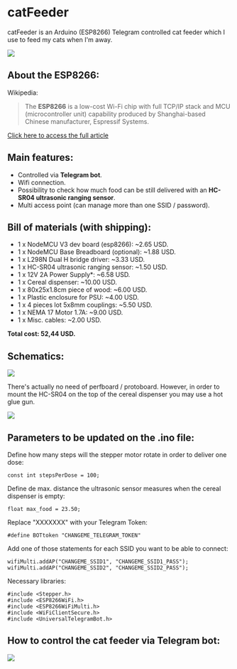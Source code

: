 # catFeeder
catFeeder is an Arduino (ESP8266) Telegram controlled cat feeder which I use to feed my cats when I'm away.

![](https://user-images.githubusercontent.com/22028245/33085175-3e69b6a0-cee4-11e7-9d4e-a9e88cb42ec3.jpg)

## About the ESP8266:
Wikipedia:

> The **ESP8266** is a low-cost Wi-Fi chip with full TCP/IP stack and MCU (microcontroller unit) capability produced by Shanghai-based Chinese manufacturer, Espressif Systems.

[Click here to access the full article](https://en.wikipedia.org/wiki/ESP8266)

## Main features:
- Controlled via **Telegram bot**.
- Wifi connection.
- Possibility to check how much food can be still delivered with an **HC-SR04 ultrasonic ranging sensor**.
- Multi access point (can manage more than one SSID / password).

## Bill of materials (with shipping):
- 1 x NodeMCU V3 dev board (esp8266): ~2.65 USD.
- 1 x NodeMCU Base Breadboard (optional): ~1.88 USD.
- 1 x L298N Dual H bridge driver: ~3.33 USD.
- 1 x HC-SR04 ultrasonic ranging sensor: ~1.50 USD.
- 1 x 12V 2A Power Supply*: ~6.58 USD.
- 1 x Cereal dispenser: ~10.00 USD.
- 1 x 80x25x1.8cm piece of wood: ~6.00 USD.
- 1 x Plastic enclosure for PSU: ~4.00 USD.
- 1 x 4 pieces lot 5x8mm couplings: ~5.50 USD.
- 1 x NEMA 17 Motor 1.7A: ~9.00 USD.
- 1 x Misc. cables: ~2.00 USD.

**Total cost: 52,44 USD.**

## Schematics:

![](https://user-images.githubusercontent.com/22028245/33085257-7f37354a-cee4-11e7-9f8f-23e35e81b02c.png)

There's actually no need of perfboard / protoboard. However, in order to mount the HC-SR04 on the top of the cereal dispenser you may use a hot glue gun.

![](https://user-images.githubusercontent.com/22028245/33085429-ebc592ce-cee4-11e7-948f-427cd2cfa7e3.jpg)

## Parameters to be updated on the .ino file:

Define how many steps will the stepper motor rotate in order to deliver one dose:
	
	const int stepsPerDose = 100;
	
Define de max. distance the ultrasonic sensor measures when the cereal dispenser is empty:

	float max_food = 23.50;

Replace "XXXXXXX" with your Telegram Token:

    #define BOTtoken "CHANGEME_TELEGRAM_TOKEN"

Add one of those statements for each SSID you want to be able to connect:

	wifiMulti.addAP("CHANGEME_SSID1", "CHANGEME_SSID1_PASS");
	wifiMulti.addAP("CHANGEME_SSID2", "CHANGEME_SSID2_PASS");
	
Necessary libraries:

	#include <Stepper.h>
	#include <ESP8266WiFi.h>
	#include <ESP8266WiFiMulti.h>
	#include <WiFiClientSecure.h>
	#include <UniversalTelegramBot.h>

## How to control the cat feeder via Telegram bot:
![](https://user-images.githubusercontent.com/22028245/33085759-e623ed60-cee5-11e7-80ef-c12881b39a53.jpg)
